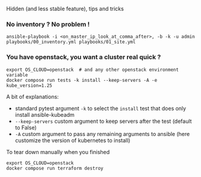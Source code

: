 
Hidden (and less stable feature), tips and tricks

### No inventory ? No problem !

```
ansible-playbook -i <on_master_ip_look_at_comma_after>, -b -k -u admin playbooks/00_inventory.yml playbooks/01_site.yml
```


### You have openstack, you want a cluster real quick ?

```
export OS_CLOUD=openstack  # and any other openstack environment variable
docker compose run tests -k install --keep-servers -A -e kube_version=1.25
```

A bit of explanations:

  - standard pytest argument `-k` to select the `install` test that does only install ansible-kubeadm
  - `--keep-servers` custom argument to keep servers after the test (default to False)
  - `-A` custom argument to pass any remaining arguments to ansible (here customize the version of kubernetes to install)

To tear down manually when you finished

```
export OS_CLOUD=openstack
docker compose run terraform destroy
```
